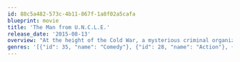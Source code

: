 ```yaml
---
id: 88c5a482-573c-4b11-867f-1a8f02a5cafa
blueprint: movie
title: 'The Man from U.N.C.L.E.'
release_date: '2015-08-13'
overview: "At the height of the Cold War, a mysterious criminal organization plans to use nuclear weapons and technology to upset the fragile balance of power between the United States and Soviet Union. CIA agent Napoleon Solo and KGB agent Illya Kuryakin are forced to put aside their hostilities and work together to stop the evildoers in their tracks. The duo's only lead is the daughter of a missing German scientist, whom they must find soon to prevent a global catastrophe."
genres: '[{"id": 35, "name": "Comedy"}, {"id": 28, "name": "Action"}, {"id": 12, "name": "Adventure"}]'
---
```

